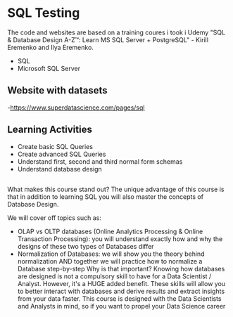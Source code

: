 # SQL Testing
The code and websites are based on a training coures i took i Udemy "SQL & Database Design A-Z™: Learn MS SQL Server + PostgreSQL" - Kirill Eremenko and Ilya Eremenko.
- SQL 
- Microsoft SQL Server

## Website with datasets
-https://www.superdatascience.com/pages/sql

## Learning Activities

- Create basic SQL Queries
- Create advanced SQL Queries
- Understand first, second and third normal form schemas
- Understand database design

##
What makes this course stand out?
The unique advantage of this course is that in addition to learning SQL you will also master the concepts of Database Design.

We will cover off topics such as:
- OLAP vs OLTP databases (Online Analytics Processing & Online Transaction Processing): you will understand exactly how and why the designs of these two types of Databases differ
- Normalization of Databases: we will show you the theory behind normalization AND together we will practice how to normalize a Database step-by-step
Why is that important?
Knowing how databases are designed is not a compulsory skill to have for a Data Scientist / Analyst. However, it's a HUGE added benefit.
These skills will allow you to better interact with databases and derive results and extract insights from your data faster.
This course is designed with the Data Scientists and Analysts in mind, so if you want to propel your Data Science career
